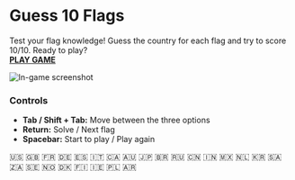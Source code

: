 # Guess 10 Flags
Test your flag knowledge! Guess the country for each flag and try to score 10/10. Ready to play?  
[**PLAY GAME**](https://martiespinosa.github.io/Guess10Flags/html/flags.html)


![In-game screenshot](https://github.com/martiespinosa/Guess10Flags/blob/main/screenshot/ss5.png)


### Controls
- **Tab / Shift + Tab:** Move between the three options
- **Return:** Solve / Next flag
- **Spacebar:** Start to play / Play again


🇺🇸 🇬🇧 🇫🇷 🇩🇪 🇪🇸 🇮🇹 🇨🇦 🇦🇺 🇯🇵 🇧🇷 🇷🇺 🇨🇳 🇮🇳 🇲🇽 🇳🇱 🇰🇷 🇸🇦 🇿🇦 🇸🇪 🇳🇴 🇩🇰 🇫🇮 🇮🇪 🇵🇱 🇦🇷

